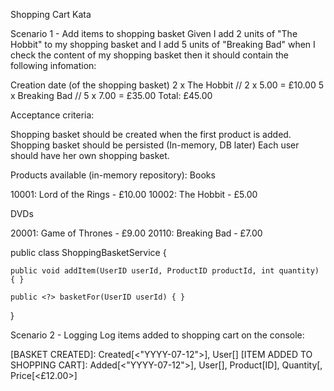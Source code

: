 Shopping Cart Kata

Scenario 1 - Add items to shopping basket
Given I add 2 units of "The Hobbit" to my shopping basket and I add 5 units of "Breaking Bad" when I check the content of my shopping basket then it should contain the following infomation:

Creation date (of the shopping basket)
2 x The Hobbit // 2 x 5.00 = £10.00
5 x Breaking Bad // 5 x 7.00 = £35.00
Total: £45.00


Acceptance criteria:

Shopping basket should be created when the first product is added.
Shopping basket should be persisted (In-memory, DB later)
Each user should have her own shopping basket.

Products available (in-memory repository):
Books

10001: Lord of the Rings - £10.00
10002: The Hobbit - £5.00

DVDs

20001: Game of Thrones - £9.00
20110: Breaking Bad - £7.00

public class ShoppingBasketService {
    
    public void addItem(UserID userId, ProductID productId, int quantity) { }

    public <?> basketFor(UserID userId) { }    
}

Scenario 2 - Logging
Log items added to shopping cart on the console:

[BASKET CREATED]: Created[<"YYYY-07-12">], User[]
[ITEM ADDED TO SHOPPING CART]: Added[<"YYYY-07-12">], User[], Product[ID], Quantity[, Price[<£12.00>]
